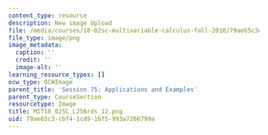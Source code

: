 ```yaml
---
content_type: resource
description: New image Upload
file: /media/courses/18-02sc-multivariable-calculus-fall-2010/79ae65c3cbf41cd916f5993a7266799a_MIT18_02SC_L25Brds_12.png
file_type: image/png
image_metadata:
  caption: ''
  credit: ''
  image-alt: ''
learning_resource_types: []
ocw_type: OCWImage
parent_title: 'Session 75: Applications and Examples'
parent_type: CourseSection
resourcetype: Image
title: MIT18_02SC_L25Brds_12.png
uid: 79ae65c3-cbf4-1cd9-16f5-993a7266799a
---
```

